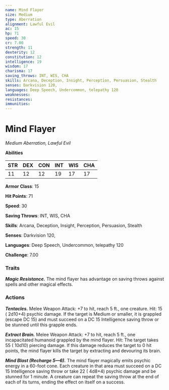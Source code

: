 ```yaml
---
name: Mind Flayer
size: Medium
type: Aberration
alignment: Lawful Evil
ac: 15
hp: 71
speed: 30
cr: 7.00
strength: 11
dexterity: 12
constitution: 12
intelligence: 19
wisdom: 17
charisma: 17
saving_throws: INT, WIS, CHA
skills: Arcana, Deception, Insight, Perception, Persuasion, Stealth
senses: Darkvision 120,
languages: Deep Speech, Undercommon, telepathy 120
weaknesses:
resistances:
immunities:
---
```


# Mind Flayer

*Medium Aberration, Lawful Evil*

**Abilities**

| STR | DEX | CON | INT | WIS | CHA |
| --- | --- | --- | --- | --- | --- |
| 11 | 12 | 12 | 19 | 17 | 17 |

**Armor Class**: 15

**Hit Points**: 71

**Speed**: 30

**Saving Throws**: INT, WIS, CHA

**Skills**: Arcana, Deception, Insight, Perception, Persuasion, Stealth

**Senses**: Darkvision 120,

**Languages**: Deep Speech, Undercommon, telepathy 120

**Challenge**: 7.00


### Traits
***Magic Resistance.*** The mind flayer has advantage on saving throws against spells and other magical effects.


### Actions
***Tentacles.*** Melee Weapon Attack:  +7 to hit, reach 5 ft., one creature. Hit: 15 ( 2d10+4) psychic damage. If the target is Medium or smaller, it is grappled (escape DC 15) and must succeed on a DC 15 Intelligence saving throw or be stunned until this grapple ends.

***Extract Brain.*** Melee Weapon Attack:  +7 to hit, reach 5 ft., one incapacitated humanoid grappled by the mind flayer. Hit: The target takes 55 ( 10d10) piercing damage. If this damage reduces the target to 0 hit points, the mind flayer kills the target by extracting and devouring its brain.

***Mind Blast (Recharge 5—6).*** The mind flayer magically emits psychic energy in a 60-foot cone. Each creature in that area must succeed on a DC 15 Intelligence saving throw or take 22 ( 4d8+4) psychic damage and be stunned for 1 minute. A creature can repeat the saving throw at the end of each of its turns, ending the effect on itself on a success.

